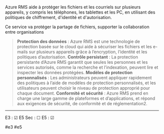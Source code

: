 

Azure RMS aide à protéger les fichiers et les courriels sur plusieurs appareils, y compris les téléphones, les tablettes et les PC, en utilisant des politiques de chiffrement, d'identité et d'autorisation.

Ce service va protéger la partage de fichiers, supporter la collaboration entre organisations 

> **Protection des données** : Azure RMS est une technologie de protection basée sur le cloud qui aide à sécuriser les fichiers et les e-mails sur plusieurs appareils grâce à l’encryption, l’identité et les politiques d’autorisation.
> **Contrôle persistant** : La protection persistante d’Azure RMS garantit que seules les personnes et les services autorisés, comme la recherche et l’indexation, peuvent lire et inspecter les données protégées.
> **Modèles de protection personnalisés** : Les administrateurs peuvent appliquer rapidement des politiques à l’aide de modèles de protection personnalisés, et les utilisateurs peuvent choisir le niveau de protection approprié pour chaque document.
> **Conformité et sécurité** : Azure RMS prend en charge une large gamme de plateformes et d’applications, et répond aux exigences de sécurité, de conformité et de réglementation2.

---
E3 : &#x2611;
E5 Sec : &#x2610;
E5 : &#x2611;

#e3 
#e5 
